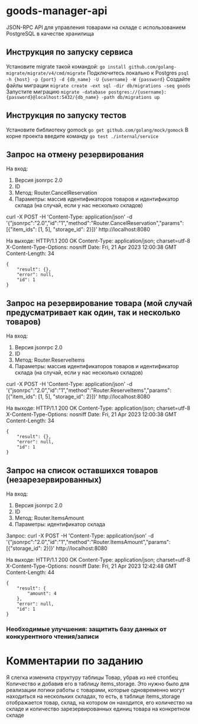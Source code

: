 # goods-manager-api
JSON-RPC API для управления товарами на складе с использованием PostgreSQL в качестве хранилища

## Инструкция по запуску сервиса
Установите migrate такой командой: `go install github.com/golang-migrate/migrate/v4/cmd/migrate`
Подключитесь локально к Postgres `psql -h {host} -p {port} -d {db_name} -U {username} -W {password}`
Создайте файлы миграции `migrate create -ext sql -dir db/migrations -seq goods`
Запустите миграцию `migrate -database postgres://{username}:{password}@localhost:5432/{db_name} -path db/migrations up`

## Инструкция по запуску тестов
Установите библиотеку gomock `go get github.com/golang/mock/gomock`
В корне проекта введите команду `go test ./internal/service`

## Запрос на отмену резервирования
На вход: 
1. Версия jsonrpc 2.0
2. ID
3. Метод: Router.CancelReservation
4. Параметры: массив идентификаторов товаров и идентификатор склада (на случай, если у нас несколько складов)

curl -X POST
     -H 'Content-Type: application/json'
     -d '{"jsonrpc":"2.0","id":"1","method":"Router.CancelReservation","params":[{"item_ids": [1, 5], "storage_id": 2}]}'
     http://localhost:8080

На выходе:
    HTTP/1.1 200 OK
    Content-Type: application/json; charset=utf-8
    X-Content-Type-Options: nosniff
    Date: Fri, 21 Apr 2023 12:00:38 GMT
    Content-Length: 34
    
    {
        "result": {},
        "error": null,
        "id": 1
    }

## Запрос на резервирование товара (мой случай предусматривает как один, так и несколько товаров)

На вход:
1. Версия jsonrpc 2.0
2. ID
3. Метод: Router.ReserveItems 
4. Параметры: массив идентификаторов товаров и идентификатор склада (на случай, если у нас несколько складов)

curl -X POST
    -H 'Content-Type: application/json'
    -d '{"jsonrpc":"2.0","id":"1","method":"Router.ReserveItems","params":[{"item_ids": [1, 5], "storage_id": 2}]}'
    http://localhost:8080

На выходе:
    HTTP/1.1 200 OK
    Content-Type: application/json; charset=utf-8
    X-Content-Type-Options: nosniff
    Date: Fri, 21 Apr 2023 12:00:38 GMT
    Content-Length: 34

    {
        "result": {},
        "error": null,
        "id": 1
    }

## Запрос на список оставшихся товаров (незарезервированных)

На вход:
1. Версия jsonrpc 2.0
2. ID
3. Метод: Router.ItemsAmount 
4. Параметры: идентификатор склада

Запрос:
    curl -X POST
        -H 'Content-Type: application/json'
        -d '{"jsonrpc":"2.0","id":"1","method":"Router.ItemsAmount","params":[{"storage_id": 2}]}'
        http://localhost:8080

На выходе:
    HTTP/1.1 200 OK
    Content-Type: application/json; charset=utf-8
    X-Content-Type-Options: nosniff
    Date: Fri, 21 Apr 2023 12:42:48 GMT
    Content-Length: 44
    
    {
        "result": {
            "amount": 4
        },
        "error": null,
        "id": 1
    }


### Необходимые улучшения: защитить базу данных от конкурентного чтения/записи


# Комментарии по заданию
Я слегка изменила структуру таблицы Товар, убрав из неё столбец Количество и добавив его в таблицу items_storage.
Это нужно было для реализации логики работы с товарами, которые одновременно могут находиться на нескольких складах,
то есть, в таблице items_storage отображается товар, склад, на котором он находится, его количество на складе 
и количество зарезервированных единиц товара на конкретном складе
